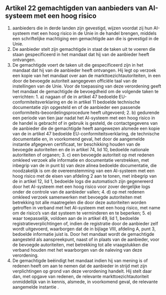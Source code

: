 ## Artikel 22 gemachtigden van aanbieders van AI-systeem met een hoog risico

1. aanbieders die in derde landen zijn gevestigd, wijzen voordat zij hun AI-systeem met een hoog risico in de Unie in de handel brengen, middels een schriftelijke machtiging een gemachtigde aan die is gevestigd in de Unie.
2. De aanbieder stelt zijn gemachtigde in staat de taken uit te voeren die staan gespecificeerd in het mandaat dat hij van de aanbieder heeft ontvangen.
3. De gemachtigde voert de taken uit die gespecificeerd zijn in het mandaat dat hij van de aanbieder heeft ontvangen. Hij legt op verzoek een kopie van het mandaat over aan de markttoezichtautoriteiten, in een door de bevoegde autoriteit aangegeven officiële taal van de instellingen van de Unie. Voor de toepassing van deze verordening geeft het mandaat de gemachtigde de bevoegdheid om de volgende taken te verrichten: 1. a) nagaan of de in artikel 47 bedoelde EU-conformiteitsverklaring en de in artikel 11 bedoelde technische documentatie zijn opgesteld en of de aanbieder een passende conformiteits-beoordelingsprocedure heeft uitgevoerd; 2. b) gedurende een periode van tien jaar nadat het AI-systeem met een hoog risico in de handel is gebracht of in gebruik is gesteld, de contactgegevens van de aanbieder die de gemachtigde heeft aangewezen alsmede een kopie van de in artikel 47 bedoelde EU-conformiteitsverklaring, de technische documentatie en, in voorkomend geval, het door de aangemelde instantie afgegeven certificaat, ter beschikking houden van de bevoegde autoriteiten en de in artikel 74, lid 10, bedoelde nationale autoriteiten of organen; 3. c) een bevoegde autoriteit op met redenen omkleed verzoek alle informatie en documentatie verstrekken, met inbegrip van de in punt b) van deze alinea bedoelde documentatie, die noodzakelijk is om de overeenstemming van een AI-systeem met een hoog risico met de eisen van afdeling 2 aan te tonen, met inbegrip van de in artikel 12, lid 1, bedoelde logs die automatisch zijn gegenereerd door het AI-systeem met een hoog risico voor zover dergelijke logs onder de controle van de aanbieder vallen; 4. d) op met redenen omkleed verzoek samenwerken met bevoegde autoriteiten met betrekking tot alle maatregelen die door deze autoriteiten worden getroffen in verband met het AI-systeem met een hoog risico, met name om de risico’s van dat systeem te verminderen en te beperken; 5. e) waar toepasselijk, voldoen aan de in artikel 49, lid 1, bedoelde registratieverplichtingen of, indien de registratie door de aanbieder zelf wordt uitgevoerd, waarborgen dat de in bijlage VIII, afdeling A, punt 3, bedoelde informatie juist is.
   Door het mandaat wordt de gemachtigde aangesteld als aanspreekpunt, naast of in plaats van de aanbieder, voor de bevoegde autoriteiten, met betrekking tot alle vraagstukken die verband houden met het waarborgen van de naleving van deze verordening.
4. De gemachtigde beëindigt het mandaat indien hij van mening is of redenen heeft om aan te nemen dat de aanbieder in strijd met zijn verplichtingen op grond van deze verordening handelt. Hij stelt daar dan, met opgave van redenen, de relevante markttoezichtautoriteit onmiddellijk van in kennis, alsmede, in voorkomend geval, de relevante aangemelde instantie .

